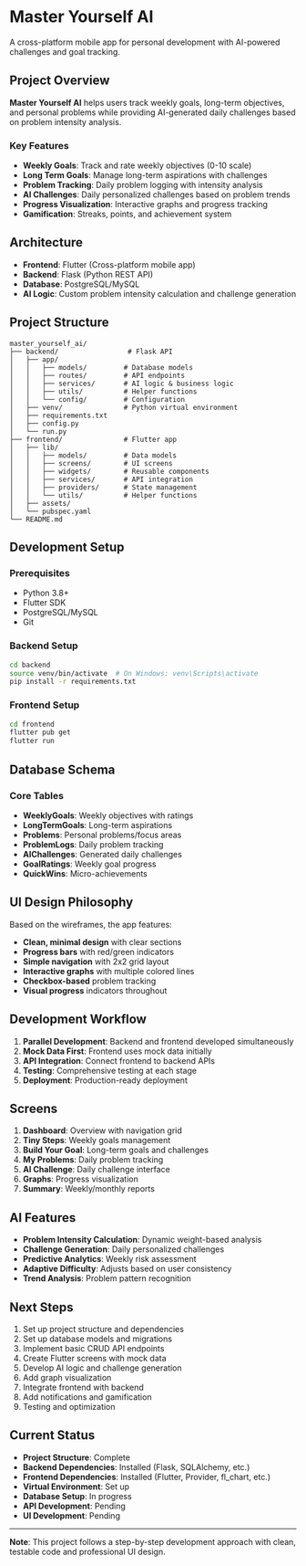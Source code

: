 # Master Yourself AI

A cross-platform mobile app for personal development with AI-powered challenges and goal tracking.

## Project Overview

**Master Yourself AI** helps users track weekly goals, long-term objectives, and personal problems while providing AI-generated daily challenges based on problem intensity analysis.

### Key Features
- **Weekly Goals**: Track and rate weekly objectives (0-10 scale)
- **Long Term Goals**: Manage long-term aspirations with challenges
- **Problem Tracking**: Daily problem logging with intensity analysis
- **AI Challenges**: Daily personalized challenges based on problem trends
- **Progress Visualization**: Interactive graphs and progress tracking
- **Gamification**: Streaks, points, and achievement system

##  Architecture

- **Frontend**: Flutter (Cross-platform mobile app)
- **Backend**: Flask (Python REST API)
- **Database**: PostgreSQL/MySQL
- **AI Logic**: Custom problem intensity calculation and challenge generation

## Project Structure

```
master_yourself_ai/
├── backend/                 # Flask API
│   ├── app/
│   │   ├── models/         # Database models
│   │   ├── routes/         # API endpoints
│   │   ├── services/       # AI logic & business logic
│   │   ├── utils/          # Helper functions
│   │   └── config/         # Configuration
│   ├── venv/               # Python virtual environment
│   ├── requirements.txt
│   ├── config.py
│   └── run.py
├── frontend/               # Flutter app
│   ├── lib/
│   │   ├── models/         # Data models
│   │   ├── screens/        # UI screens
│   │   ├── widgets/        # Reusable components
│   │   ├── services/       # API integration
│   │   ├── providers/      # State management
│   │   └── utils/          # Helper functions
│   ├── assets/
│   └── pubspec.yaml
└── README.md
```

## Development Setup

### Prerequisites
- Python 3.8+
- Flutter SDK
- PostgreSQL/MySQL
- Git

### Backend Setup
```bash
cd backend
source venv/bin/activate  # On Windows: venv\Scripts\activate
pip install -r requirements.txt
```

### Frontend Setup
```bash
cd frontend
flutter pub get
flutter run
```

## Database Schema

### Core Tables
- **WeeklyGoals**: Weekly objectives with ratings
- **LongTermGoals**: Long-term aspirations
- **Problems**: Personal problems/focus areas
- **ProblemLogs**: Daily problem tracking
- **AIChallenges**: Generated daily challenges
- **GoalRatings**: Weekly goal progress
- **QuickWins**: Micro-achievements

## UI Design Philosophy

Based on the wireframes, the app features:
- **Clean, minimal design** with clear sections
- **Progress bars** with red/green indicators
- **Simple navigation** with 2x2 grid layout
- **Interactive graphs** with multiple colored lines
- **Checkbox-based** problem tracking
- **Visual progress** indicators throughout

## Development Workflow

1. **Parallel Development**: Backend and frontend developed simultaneously
2. **Mock Data First**: Frontend uses mock data initially
3. **API Integration**: Connect frontend to backend APIs
4. **Testing**: Comprehensive testing at each stage
5. **Deployment**: Production-ready deployment

## Screens

1. **Dashboard**: Overview with navigation grid
2. **Tiny Steps**: Weekly goals management
3. **Build Your Goal**: Long-term goals and challenges
4. **My Problems**: Daily problem tracking
5. **AI Challenge**: Daily challenge interface
6. **Graphs**: Progress visualization
7. **Summary**: Weekly/monthly reports

## AI Features

- **Problem Intensity Calculation**: Dynamic weight-based analysis
- **Challenge Generation**: Daily personalized challenges
- **Predictive Analytics**: Weekly risk assessment
- **Adaptive Difficulty**: Adjusts based on user consistency
- **Trend Analysis**: Problem pattern recognition

## Next Steps

1. Set up project structure and dependencies
2. Set up database models and migrations
3. Implement basic CRUD API endpoints
4. Create Flutter screens with mock data
5. Develop AI logic and challenge generation
6. Add graph visualization
7. Integrate frontend with backend
8. Add notifications and gamification
9. Testing and optimization

## Current Status

- **Project Structure**: Complete
- **Backend Dependencies**: Installed (Flask, SQLAlchemy, etc.)
- **Frontend Dependencies**: Installed (Flutter, Provider, fl_chart, etc.)
- **Virtual Environment**: Set up
- **Database Setup**: In progress
- **API Development**: Pending
- **UI Development**: Pending

---

**Note**: This project follows a step-by-step development approach with clean, testable code and professional UI design.
